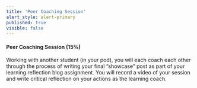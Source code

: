 ```yaml
---
title: 'Peer Coaching Session'
alert_style: alert-primary
published: true
visible: false
---
```


#### Peer Coaching Session (15%)

Working with another student (in your pod), you will each coach each other through the process of writing your final “showcase” post as part of your learning reflection blog assignment. You will record a video of your session and write critical reflection on your actions as the learning coach.
